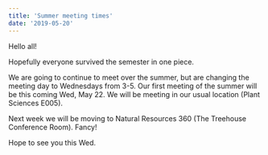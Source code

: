 ```yaml
---
title: 'Summer meeting times'
date: '2019-05-20'
---
```


Hello all!

Hopefully everyone survived the semester in one piece.

We are going to continue to meet over the summer, but are changing the
meeting day to Wednesdays from 3-5. Our first meeting of the summer
will be this coming Wed, May 22. We will be meeting in our usual
location (Plant Sciences E005). 

Next week we will be moving to Natural Resources 360 (The Treehouse
Conference Room). Fancy!

Hope to see you this Wed.
